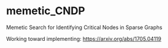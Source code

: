 # memetic_CNDP
Memetic Search for Identifying Critical Nodes in Sparse Graphs

Working toward implementing: https://arxiv.org/abs/1705.04119
